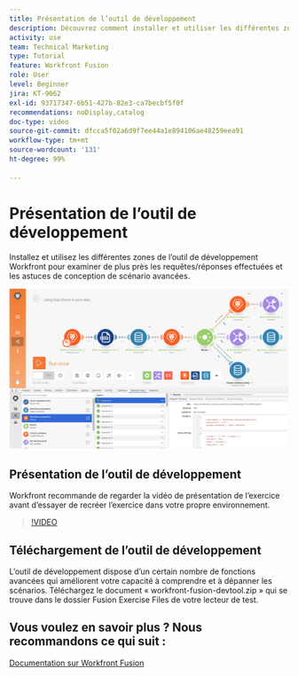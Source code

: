 ```yaml
---
title: Présentation de l’outil de développement
description: Découvrez comment installer et utiliser les différentes zones de l’ [!DNL Adobe Workfront Fusion Dev Tool]  pour approfondir les astuces de conception de scénarios avancés.
activity: use
team: Technical Marketing
type: Tutorial
feature: Workfront Fusion
role: User
level: Beginner
jira: KT-9062
exl-id: 93717347-6b51-427b-82e3-ca7becbf5f0f
recommendations: noDisplay,catalog
doc-type: video
source-git-commit: dfcca5f02a6d9f7ee44a1e894106ae48259eea91
workflow-type: tm+mt
source-wordcount: '131'
ht-degree: 99%

---
```


# Présentation de l’outil de développement

Installez et utilisez les différentes zones de l’outil de développement Workfront pour examiner de plus près les requêtes/réponses effectuées et les astuces de conception de scénario avancées.

![Image d’un scénario Fusion et de l’outil de développement](assets/troubleshooting-and-error-handling-1.png)

## Présentation de l’outil de développement

Workfront recommande de regarder la vidéo de présentation de l’exercice avant d’essayer de recréer l’exercice dans votre propre environnement.

>[!VIDEO](https://video.tv.adobe.com/v/3418124/?quality=12&learn=on&enablevpops&captions=fre_fr)


## Téléchargement de l’outil de développement

L’outil de développement dispose d’un certain nombre de fonctions avancées qui améliorent votre capacité à comprendre et à dépanner les scénarios. Téléchargez le document « workfront-fusion-devtool.zip » qui se trouve dans le dossier Fusion Exercise Files de votre lecteur de test.



## Vous voulez en savoir plus ? Nous recommandons ce qui suit :

[Documentation sur Workfront Fusion](https://experienceleague.adobe.com/fr/docs/workfront-fusion/using/get-started-with-fusion/understand-workfront-fusion/workfront-fusion-overview)
